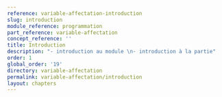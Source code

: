 ```yaml
---
reference: variable-affectation-introduction
slug: introduction
module_reference: programmation
part_reference: variable-affectation
concept_reference: ''
title: Introduction
description: "- introduction au module \n- introduction à la partie"
order: 1
global_order: '19'
directory: variable-affectation
permalink: variable-affectation/introduction
layout: chapters
---
```

